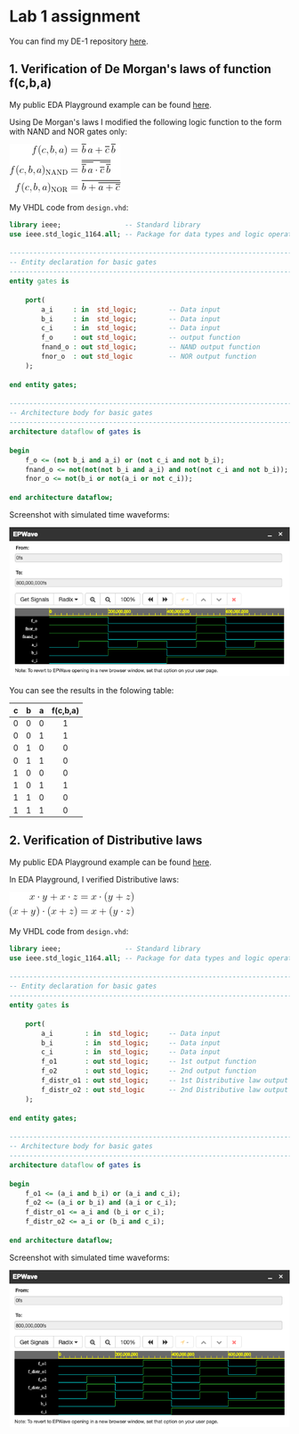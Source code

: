 # Lab 1 assignment

You can find my DE-1 repository [here](https://github.com/xshele01/Digital-electronics-1).

## 1. Verification of De Morgan's laws of function f(c,b,a)

My public EDA Playground example can be found [here](https://www.edaplayground.com/x/Z5Sb).

Using De Morgan's laws I modified the following logic function to the form with NAND and NOR gates only:

![De Morgan's laws](Images/equations.png) 

My VHDL code from `design.vhd`:

```vhdl
library ieee;                -- Standard library
use ieee.std_logic_1164.all; -- Package for data types and logic operations

------------------------------------------------------------------------
-- Entity declaration for basic gates
------------------------------------------------------------------------
entity gates is

    port(
        a_i     : in  std_logic;        -- Data input
        b_i     : in  std_logic;        -- Data input
        c_i     : in  std_logic;        -- Data input
        f_o     : out std_logic;        -- output function
        fnand_o : out std_logic;        -- NAND output function
        fnor_o  : out std_logic         -- NOR output function
    );
    
end entity gates;

------------------------------------------------------------------------
-- Architecture body for basic gates
------------------------------------------------------------------------
architecture dataflow of gates is

begin
    f_o <= (not b_i and a_i) or (not c_i and not b_i);
    fnand_o <= not(not(not b_i and a_i) and not(not c_i and not b_i));
    fnor_o <= not(b_i or not(a_i or not c_i));
    
end architecture dataflow;
```

Screenshot with simulated time waveforms:

![Screenshot with simulated time waveforms](Images/screenshot_de_morgans_laws.png) 

You can see the results in the folowing table:

| **c** | **b** |**a** | **f(c,b,a)** |
| :-: | :-: | :-: | :-: |
| 0 | 0 | 0 | 1 |
| 0 | 0 | 1 | 1 |
| 0 | 1 | 0 | 0 |
| 0 | 1 | 1 | 0 |
| 1 | 0 | 0 | 0 |
| 1 | 0 | 1 | 1 |
| 1 | 1 | 0 | 0 |
| 1 | 1 | 1 | 0 |

## 2. Verification of Distributive laws

My public EDA Playground example can be found [here](https://www.edaplayground.com/x/AKjK).

In EDA Playground, I verified Distributive laws:

![Distributive laws](Images/distributives.png)

My VHDL code from `design.vhd`:

```vhdl
library ieee;                -- Standard library
use ieee.std_logic_1164.all; -- Package for data types and logic operations

------------------------------------------------------------------------
-- Entity declaration for basic gates
------------------------------------------------------------------------
entity gates is

    port(
        a_i    	   : in  std_logic;     -- Data input
        b_i        : in  std_logic;     -- Data input
        c_i        : in  std_logic;     -- Data input
        f_o1       : out std_logic;    	-- 1st output function
        f_o2   	   : out std_logic;    	-- 2nd output function
        f_distr_o1 : out std_logic;    	-- 1st Distributive law output function
        f_distr_o2 : out std_logic		-- 2nd Distributive law output function
    );
    
end entity gates;

------------------------------------------------------------------------
-- Architecture body for basic gates
------------------------------------------------------------------------
architecture dataflow of gates is

begin
    f_o1 <= (a_i and b_i) or (a_i and c_i);
    f_o2 <= (a_i or b_i) and (a_i or c_i);
    f_distr_o1 <= a_i and (b_i or c_i);
    f_distr_o2 <= a_i or (b_i and c_i);
    
end architecture dataflow;
```

Screenshot with simulated time waveforms:

![Screenshot with simulated time waveforms](Images/screenshot_distributive_laws.png)